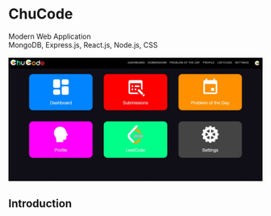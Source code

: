 # ChuCode
Modern Web Application <br />
MongoDB, Express.js, React.js, Node.js, CSS <br /><br />
![](images/homejs.jpg)

## Introduction

